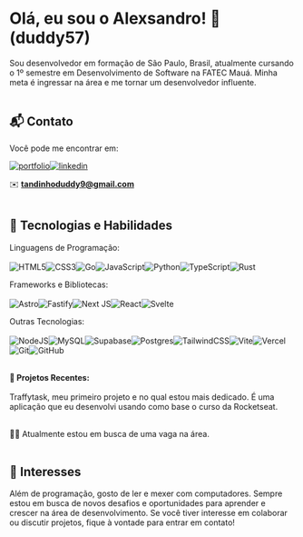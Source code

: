# Olá, eu sou o Alexsandro! 👋 (duddy57)
Sou desenvolvedor em formação de São Paulo, Brasil, atualmente cursando o 1º semestre em Desenvolvimento de Software na FATEC Mauá. Minha meta é ingressar na área e me tornar um desenvolvedor influente.
<br><br>
## 📬 Contato

Você pode me encontrar em:

[![portfolio](https://img.shields.io/badge/my_portfolio-000?style=for-the-badge&logo=ko-fi&logoColor=white)](https://duddy57.vercel.app/)[![linkedin](https://img.shields.io/badge/linkedin-0A66C2?style=for-the-badge&logo=linkedin&logoColor=white)](https://linkedin.com/in/duddy57dev/)

✉️ **tandinhoduddy9@gmail.com**
<br><br>

## 🚀 Tecnologias e Habilidades

Linguagens de Programação:
<br><br>
![HTML5](https://img.shields.io/badge/html5-%23E34F26.svg?style=for-the-badge&logo=html5&logoColor=white)![CSS3](https://img.shields.io/badge/css3-%231572B6.svg?style=for-the-badge&logo=css3&logoColor=white)![Go](https://img.shields.io/badge/go-%2300ADD8.svg?style=for-the-badge&logo=go&logoColor=white)![JavaScript](https://img.shields.io/badge/javascript-%23323330.svg?style=for-the-badge&logo=javascript&logoColor=%23F7DF1E)![Python](https://img.shields.io/badge/python-3670A0?style=for-the-badge&logo=python&logoColor=ffdd54)![TypeScript](https://img.shields.io/badge/typescript-%23007ACC.svg?style=for-the-badge&logo=typescript&logoColor=white)![Rust](https://img.shields.io/badge/rust-%23000000.svg?style=for-the-badge&logo=rust&logoColor=white)

Frameworks e Bibliotecas:
<br><br>
![Astro](https://img.shields.io/badge/astro-%232C2052.svg?style=for-the-badge&logo=astro&logoColor=white)![Fastify](https://img.shields.io/badge/fastify-%23000000.svg?style=for-the-badge&logo=fastify&logoColor=white)![Next JS](https://img.shields.io/badge/Next-black?style=for-the-badge&logo=next.js&logoColor=white)![React](https://img.shields.io/badge/react-%2320232a.svg?style=for-the-badge&logo=react&logoColor=%2361DAFB)![Svelte](https://img.shields.io/badge/svelte-%23f1413d.svg?style=for-the-badge&logo=svelte&logoColor=white)

Outras Tecnologias:
<br><br>
![NodeJS](https://img.shields.io/badge/node.js-6DA55F?style=for-the-badge&logo=node.js&logoColor=white)![MySQL](https://img.shields.io/badge/mysql-4479A1.svg?style=for-the-badge&logo=mysql&logoColor=white)![Supabase](https://img.shields.io/badge/Supabase-3ECF8E?style=for-the-badge&logo=supabase&logoColor=white)![Postgres](https://img.shields.io/badge/postgres-%23316192.svg?style=for-the-badge&logo=postgresql&logoColor=white)![TailwindCSS](https://img.shields.io/badge/tailwindcss-%2338B2AC.svg?style=for-the-badge&logo=tailwind-css&logoColor=white)![Vite](https://img.shields.io/badge/vite-%23646CFF.svg?style=for-the-badge&logo=vite&logoColor=white)![Vercel](https://img.shields.io/badge/vercel-%23000000.svg?style=for-the-badge&logo=vercel&logoColor=white)![Git](https://img.shields.io/badge/git-%23F05033.svg?style=for-the-badge&logo=git&logoColor=white)![GitHub](https://img.shields.io/badge/github-%23121011.svg?style=for-the-badge&logo=github&logoColor=white)
<br><br>

**💼 Projetos Recentes:**
<br><br>
Traffytask, meu primeiro projeto e no qual estou mais dedicado. É uma aplicação que eu desenvolvi usando como base o curso da Rocketseat.
<br><br>

👩‍💻 Atualmente estou em busca de uma vaga na área.
<br><br>

## 🎨 Interesses

Além de programação, gosto de ler e mexer com computadores. Sempre estou em busca de novos desafios e oportunidades para aprender e crescer na área de desenvolvimento.
Se você tiver interesse em colaborar ou discutir projetos, fique à vontade para entrar em contato!


